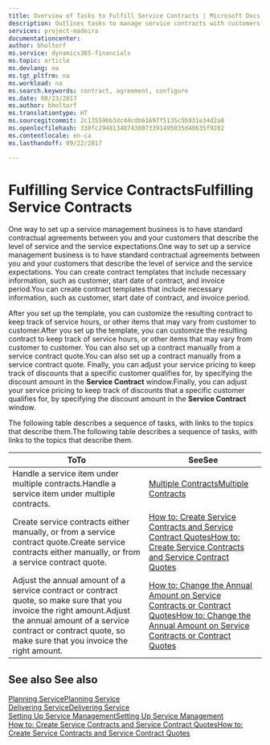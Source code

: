 ```yaml
---
title: Overview of Tasks to Fulfill Service Contracts | Microsoft Docs
description: Outlines tasks to manage service contracts with customers.
services: project-madeira
documentationcenter: 
author: bholtorf
ms.service: dynamics365-financials
ms.topic: article
ms.devlang: na
ms.tgt_pltfrm: na
ms.workload: na
ms.search.keywords: contract, agreement, configure
ms.date: 08/23/2017
ms.author: bholtorf
ms.translationtype: HT
ms.sourcegitcommit: 2c13559bb3dc44cdb61697f5135c5b931e34d2a8
ms.openlocfilehash: 338fc294813487438073391495035d40635f9202
ms.contentlocale: en-ca
ms.lasthandoff: 09/22/2017

---
```

# <a name="fulfilling-service-contracts"></a><span data-ttu-id="c71b4-103">Fulfilling Service Contracts</span><span class="sxs-lookup"><span data-stu-id="c71b4-103">Fulfilling Service Contracts</span></span> 
<span data-ttu-id="c71b4-104">One way to set up a service management business is to have standard contractual agreements between you and your customers that describe the level of service and the service expectations.</span><span class="sxs-lookup"><span data-stu-id="c71b4-104">One way to set up a service management business is to have standard contractual agreements between you and your customers that describe the level of service and the service expectations.</span></span> <span data-ttu-id="c71b4-105">You can create contract templates that include necessary information, such as customer, start date of contract, and invoice period.</span><span class="sxs-lookup"><span data-stu-id="c71b4-105">You can create contract templates that include necessary information, such as customer, start date of contract, and invoice period.</span></span>  
  
<span data-ttu-id="c71b4-106">After you set up the template, you can customize the resulting contract to keep track of service hours, or other items that may vary from customer to customer.</span><span class="sxs-lookup"><span data-stu-id="c71b4-106">After you set up the template, you can customize the resulting contract to keep track of service hours, or other items that may vary from customer to customer.</span></span> <span data-ttu-id="c71b4-107">You can also set up a contract manually from a service contract quote.</span><span class="sxs-lookup"><span data-stu-id="c71b4-107">You can also set up a contract manually from a service contract quote.</span></span> <span data-ttu-id="c71b4-108">Finally, you can adjust your service pricing to keep track of discounts that a specific customer qualifies for, by specifying the discount amount in the **Service Contract** window.</span><span class="sxs-lookup"><span data-stu-id="c71b4-108">Finally, you can adjust your service pricing to keep track of discounts that a specific customer qualifies for, by specifying the discount amount in the **Service Contract** window.</span></span>  

<span data-ttu-id="c71b4-109">The following table describes a sequence of tasks, with links to the topics that describe them.</span><span class="sxs-lookup"><span data-stu-id="c71b4-109">The following table describes a sequence of tasks, with links to the topics that describe them.</span></span>   
  
|<span data-ttu-id="c71b4-110">**To**</span><span class="sxs-lookup"><span data-stu-id="c71b4-110">**To**</span></span>|<span data-ttu-id="c71b4-111">**See**</span><span class="sxs-lookup"><span data-stu-id="c71b4-111">**See**</span></span>|  
|------------|-------------|  
|<span data-ttu-id="c71b4-112">Handle a service item under multiple contracts.</span><span class="sxs-lookup"><span data-stu-id="c71b4-112">Handle a service item under multiple contracts.</span></span> | [<span data-ttu-id="c71b4-113">Multiple Contracts</span><span class="sxs-lookup"><span data-stu-id="c71b4-113">Multiple Contracts</span></span>](service-multiple-contracts.md)|  
|<span data-ttu-id="c71b4-114">Create service contracts either manually, or from a service contract quote.</span><span class="sxs-lookup"><span data-stu-id="c71b4-114">Create service contracts either manually, or from a service contract quote.</span></span>| [<span data-ttu-id="c71b4-115">How to: Create Service Contracts and Service Contract Quotes</span><span class="sxs-lookup"><span data-stu-id="c71b4-115">How to: Create Service Contracts and Service Contract Quotes</span></span>](service-how-to-create-service-contracts-and-service-contract-quotes.md)|
|<span data-ttu-id="c71b4-116">Adjust the annual amount of a service contract or contract quote, so make sure that you invoice the right amount.</span><span class="sxs-lookup"><span data-stu-id="c71b4-116">Adjust the annual amount of a service contract or contract quote, so make sure that you invoice the right amount.</span></span>|[<span data-ttu-id="c71b4-117">How to: Change the Annual Amount on Service Contracts or Contract Quotes</span><span class="sxs-lookup"><span data-stu-id="c71b4-117">How to: Change the Annual Amount on Service Contracts or Contract Quotes</span></span>](service-how-to-change-the-annual-amount-on-service-contracts-or-contract-quotes.md)|

## <a name="see-also"></a><span data-ttu-id="c71b4-118">See also </span><span class="sxs-lookup"><span data-stu-id="c71b4-118">See also</span></span>
[<span data-ttu-id="c71b4-119">Planning Service</span><span class="sxs-lookup"><span data-stu-id="c71b4-119">Planning Service</span></span>](service-plan-service.md)  
[<span data-ttu-id="c71b4-120">Delivering Service</span><span class="sxs-lookup"><span data-stu-id="c71b4-120">Delivering Service</span></span>](service-deliver-service.md)  
[<span data-ttu-id="c71b4-121">Setting Up Service Management</span><span class="sxs-lookup"><span data-stu-id="c71b4-121">Setting Up Service Management</span></span>](service-setup-service.md)  
[<span data-ttu-id="c71b4-122">How to: Create Service Contracts and Service Contract Quotes</span><span class="sxs-lookup"><span data-stu-id="c71b4-122">How to: Create Service Contracts and Service Contract Quotes</span></span>](service-how-to-create-service-contracts-and-service-contract-quotes.md)  

